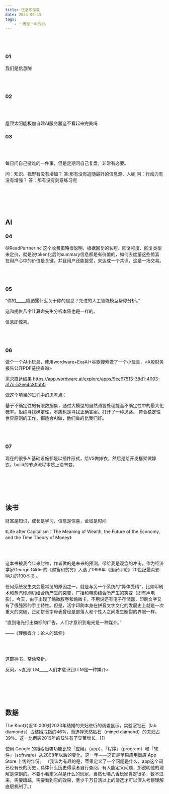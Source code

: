 ```yaml
---
title: 信息即惊喜
date: 2024-09-15
tags: 
    - 一周是一年的2%
---
```




<br>

<br>

### 01

我们是信息酶

<br>

<br>

### 02

<br>

<br>

屋顶太阳能板加自建AI服务器这不看起来完美吗

### 03

<br>

<br>

每日问自己挺难的一件事，但是定期问自己复盘，非常有必要。

问：知识、视野有没有增加？
答:那有没有追随最好的信息源、人呢
问：行动力有没有增强？
答：那有没有刻意练习呢





<br>

<br>

<br>

<br>

## AI

### 04

@ReadPartnerInc 这个收费策略很聪明，根据回复的长短、回复程度、回复类型来定价，就是说token化后的summary信息都是有价值的，如何去度量这些惊喜在用户心中的价值是关键，并且用户还能接受，来达成一个共识，这是一场交易。

<br>

<br>

### 05

“你的_____能透露什么关于你的信息？先进的人工智能模型帮你分析。”

这和提供八字让算命先生分析本质也是一样的。

信息即惊喜。

<br>

<br>

### 06

做个一个AI小玩具，使用wordware+ExaAI+谷歌搜索做了一个小玩具，<A股财务报告公开PDF链接查询>

需求直达结果 https://app.wordware.ai/explore/apps/9ee97513-38d1-4003-a17c-52ee4c8ffab0

做这个项目的过程中的思考点：

基于不确定性的有限数据集，通过大模型的自然语言处理提高不确定性中的最大化概率。拒绝寻找确定性，本质也是寻找正确答案。打开了一种思路。
符合稳定性世界原则的工作，都适合AI做，他们做的比我们好。

<br>

<br>

### 07

现在的很多AI基础设施都是以插件形式，给VS做嫁衣，然后是给开发框架做嫁衣。build的节点流程本质上没有变。



<br>

<br>

<br>

<br>

## 读书

财富是知识，成长是学习，信息是惊喜，金钱是时间

《Life after Capitalism：The Meaning of Wealth, the Future of the Economy, and the Time Theory of Money》

<br>

<br>

这本书被我今年来封神，作者做的是未来的预测，带给我是观念的冲击，作为经济学家George Gilder的《财富和贫穷》入选了1998年《国家评论》20世纪最具影响力的100本书 。


任何系统发生突变最常见的原因之一，就是与另一个系统的“异体受精”，比如印刷术和蒸汽印刷机结合所产生的突变，广播和电影结合所产生的突变（即有声电影）。今天，由于出现了缩微胶卷和缩微卡，不用说还有电子存储器，印刷文字又有了很强烈的手工特性。但是，活字印刷本身在拼音文字文化的发展史上就是一次重大的突破，正如拼音字母表曾经是部落人和个性人之间发生断裂的界限一样。

“直到电光打出商标的广告，人们才意识到电光是一种媒介。”

——《理解媒介：论人的延伸》

<br>

<br>

这部神书，常读常新。

反问，<直到LLM____,人们才意识到LLM是一种媒介>

<br>

<br>

<br>

<br>

## 数据

The Knot对近10,000对2023年结婚的夫妇进行的调查显示，实验室钻石（lab diamonds）占结婚戒指的46%，而选择天然钻石（mined diamond）的夫妇占39%。这一比例较2019年的12%有了显著增长。[1]

使用 Google 的搜索趋势功能比较「应用」（app）、「程序」（program）和「软件」（software）从2008年以后的变化，这一年——这正是苹果应用商店 App Store 上线的年份。
（我认为有趣的是，苹果定义了一个问题是什么，app这个词已经有长的历史，具体什么历史得读者自行查阅，有人能定义问题，那说明他的理解是深刻的。不要小看定义AI是什么的玩家，当然七嘴八舌玩家肯定很多，数不过来，需要跟踪，需要看到它的效果，至少千万日活以上的筛选才可以深入考察理解底层机制了。）